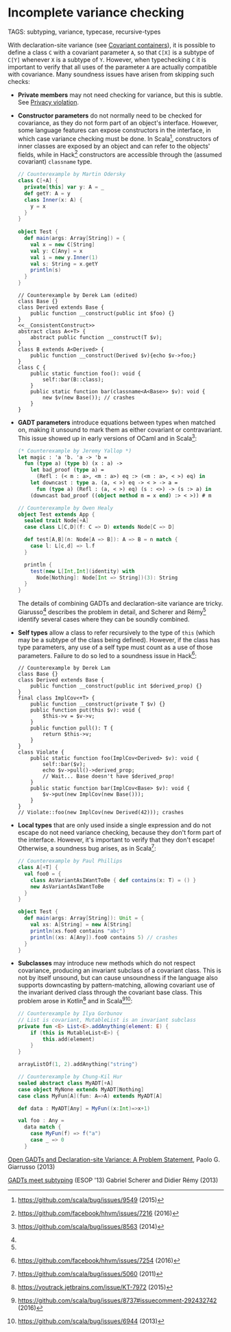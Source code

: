 # Incomplete variance checking

TAGS: subtyping, variance, typecase, recursive-types

With declaration-site variance (see [Covariant
containers](covariant-containers.md)), it is possible to define a
class `C` with a covariant parameter `A`, so that `C[X]` is a subtype
of `C[Y]` whenever `X` is a subtype of `Y`. However, when typechecking
`C` it is important to verify that all uses of the parameter `A` are
actually compatible with covariance. Many soundness issues have arisen
from skipping such checks:

  - **Private members** may not need checking for variance, but this
      is subtle. See [Privacy violation](privacy-violation.md).

  - **Constructor parameters** do not normally need to be checked for
    covariance, as they do not form part of an object's
    interface. However, some language features can expose constructors
    in the interface, in which case variance checking must be done. In
    Scala[^scala-param], constructors of inner classes are exposed by
    an object and can refer to the objects' fields, while in
    Hack[^hack-construct] constructors are accessible through the
    (assumed covariant) `classname` type.
    ```scala
    // Counterexample by Martin Odersky
    class C[+A] {
      private[this] var y: A = _
      def getY: A = y
      class Inner(x: A) {
        y = x
      }
    }
     
    object Test {
      def main(args: Array[String]) = {
        val x = new C[String]
        val y: C[Any] = x
        val i = new y.Inner(1)
        val s: String = x.getY
        println(s)
      }
    }
    ```
    ```hack
    // Counterexample by Derek Lam (edited)
    class Base {}
    class Derived extends Base {
        public function __construct(public int $foo) {}
    }
    <<__ConsistentConstruct>>
    abstract class A<+T> {
        abstract public function __construct(T $v);
    }
    class B extends A<Derived> {
        public function __construct(Derived $v){echo $v->foo;}
    }
    class C {
        public static function foo(): void {
            self::bar(B::class);
        }
        public static function bar(classname<A<Base>> $v): void {
            new $v(new Base()); // crashes
        }
    }
    ```

  - **GADT parameters** introduce equations between types when matched
    on, making it unsound to mark them as either covariant or
    contravariant. This issue showed up in early versions of OCaml and
    in Scala[^scala-gadt]:
    ```ocaml
    (* Counterexample by Jeremy Yallop *)
    let magic : 'a 'b. 'a -> 'b =
      fun (type a) (type b) (x : a) ->
        let bad_proof (type a) =
          (Refl : (< m : a>, <m : a>) eq :> (<m : a>, < >) eq) in
        let downcast : type a. (a, < >) eq -> < > -> a =
          fun (type a) (Refl : (a, < >) eq) (s : <>) -> (s :> a) in
        (downcast bad_proof ((object method m = x end) :> < >)) # m
    ```
    ```scala
    // Counterexample by Owen Healy
    object Test extends App {
      sealed trait Node[+A]
      case class L[C,D](f: C => D) extends Node[C => D]
    
      def test[A,B](n: Node[A => B]): A => B = n match {
        case l: L[c,d] => l.f
      }
    
      println {
        test(new L[Int,Int](identity) with
          Node[Nothing]: Node[Int => String])(3): String
      }
    }
    ```
    The details of combining GADTs and declaration-site variance are
    tricky. Giarusso[^gadt-giarusso] describes the problem in detail,
    and Scherer and Rémy[^gadt-scherer] identify several cases where
    they can be soundly combined.

  - **Self types** allow a class to refer recursively to the type of
    `this` (which may be a subtype of the class being
    defined). However, if the class has type parameters, any use of a
    self type must count as a use of those parameters. Failure to do
    so led to a soundness issue in Hack[^hack-self]:
    ```hack
    // Counterexample by Derek Lam
    class Base {}
    class Derived extends Base {
        public function __construct(public int $derived_prop) {}
    }
    final class ImplCov<+T> {
        public function __construct(private T $v) {}
        public function put(this $v): void {
            $this->v = $v->v;
        }
        public function pull(): T {
            return $this->v;
        }
    }
    class Violate {
        public static function foo(ImplCov<Derived> $v): void {
            self::bar($v);
            echo $v->pull()->derived_prop;
            // Wait... Base doesn't have $derived_prop!
        }
        public static function bar(ImplCov<Base> $v): void {
            $v->put(new ImplCov(new Base()));
        }
    }
    // Violate::foo(new ImplCov(new Derived(42))); crashes
    ```

  - **Local types** that are only used inside a single expression and
    do not escape do not need variance checking, because they don't
    form part of the interface. However, it's important to verify that
    they don't escape! Otherwise, a soundness bug arises, as in
    Scala[^scala-local]:
    ```scala
    // Counterexample by Paul Phillips
    class A[+T] {
      val foo0 = {
        class AsVariantAsIWantToBe { def contains(x: T) = () }
        new AsVariantAsIWantToBe
      }
    }
    
    object Test {
      def main(args: Array[String]): Unit = {
        val xs: A[String] = new A[String]
        println(xs.foo0 contains "abc")
        println((xs: A[Any]).foo0 contains 5) // crashes
      }
    }
    ```

  - **Subclasses** may introduce new methods which do not respect
    covariance, producing an invariant subclass of a covariant
    class. This is not by itself unsound, but can cause unsoundness if
    the language also supports downcasting by pattern-matching,
    allowing covariant use of the invariant derived class through the
    covariant base class. This problem arose in Kotlin[^kotlin-case]
    and in Scala[^scala-case][^scala-case-2]:
    ```kotlin
    // Counterexample by Ilya Gorbunov
    // List is covariant, MutableList is an invariant subclass
    private fun <E> List<E>.addAnything(element: E) {
        if (this is MutableList<E>) {
            this.add(element)
        }
    }
    
    arrayListOf(1, 2).addAnything("string")
    ```
    ```scala
    // Counterexample by Chung-Kil Hur
    sealed abstract class MyADT[+A]
    case object MyNone extends MyADT[Nothing]
    case class MyFun[A](fun: A=>A) extends MyADT[A]
    
    def data : MyADT[Any] = MyFun((x:Int)=>x+1)
    
    val foo : Any =
      data match {
        case MyFun(f) => f("a")
        case _ => 0
      }
    ```

[^scala-param]: <https://github.com/scala/bug/issues/9549> (2015)

[^hack-construct]: <https://github.com/facebook/hhvm/issues/7216> (2016)

[^scala-gadt]: <https://github.com/scala/bug/issues/8563> (2014)

[^gadt-giarusso]:
[Open GADTs and Declaration-site Variance: A Problem Statement](http://lampwww.epfl.ch/~hmiller/scala2013/resources/pdfs/paper5.pdf),
Paolo G. Giarrusso (2013)

[^gadt-scherer]:
[GADTs meet subtyping](https://arxiv.org/abs/1301.2903) (ESOP '13)
Gabriel Scherer and Didier Rémy (2013)

[^hack-self]: <https://github.com/facebook/hhvm/issues/7254> (2016)

[^scala-local]: <https://github.com/scala/bug/issues/5060> (2011)

[^kotlin-case]: <https://youtrack.jetbrains.com/issue/KT-7972> (2015)

[^scala-case]: <https://github.com/scala/bug/issues/8737#issuecomment-292432742> (2016)

[^scala-case-2]: <https://github.com/scala/bug/issues/6944> (2013)